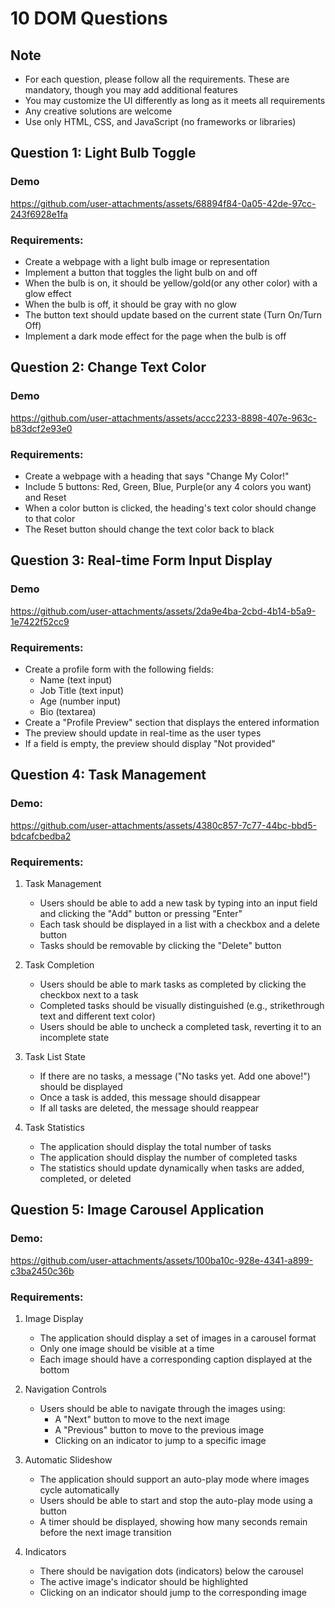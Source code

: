 # 10 DOM Questions

## Note
- For each question, please follow all the requirements. These are mandatory, though you may add additional features
- You may customize the UI differently as long as it meets all requirements
- Any creative solutions are welcome
- Use only HTML, CSS, and JavaScript (no frameworks or libraries)


## Question 1: Light Bulb Toggle

### Demo 

https://github.com/user-attachments/assets/68894f84-0a05-42de-97cc-243f6928e1fa

### Requirements:
- Create a webpage with a light bulb image or representation
- Implement a button that toggles the light bulb on and off
- When the bulb is on, it should be yellow/gold(or any other color) with a glow effect
- When the bulb is off, it should be gray with no glow
- The button text should update based on the current state (Turn On/Turn Off)
- Implement a dark mode effect for the page when the bulb is off


## Question 2: Change Text Color

### Demo 

https://github.com/user-attachments/assets/accc2233-8898-407e-963c-b83dcf2e93e0

### Requirements:

- Create a webpage with a heading that says "Change My Color!"
- Include 5 buttons: Red, Green, Blue, Purple(or any 4 colors you want) and Reset 
- When a color button is clicked, the heading's text color should change to that color
- The Reset button should change the text color back to black


## Question 3: Real-time Form Input Display

### Demo 

https://github.com/user-attachments/assets/2da9e4ba-2cbd-4b14-b5a9-1e7422f52cc9

### Requirements:
- Create a profile form with the following fields:
  - Name (text input)
  - Job Title (text input)
  - Age (number input)
  - Bio (textarea)
- Create a "Profile Preview" section that displays the entered information
- The preview should update in real-time as the user types
- If a field is empty, the preview should display "Not provided"

## Question 4: Task Management 

### Demo:

https://github.com/user-attachments/assets/4380c857-7c77-44bc-bbd5-bdcafcbedba2


### Requirements:

1. Task Management
   - Users should be able to add a new task by typing into an input field and clicking the "Add" button or pressing "Enter"
   - Each task should be displayed in a list with a checkbox and a delete button
   - Tasks should be removable by clicking the "Delete" button

2. Task Completion
   - Users should be able to mark tasks as completed by clicking the checkbox next to a task
   - Completed tasks should be visually distinguished (e.g., strikethrough text and different text color)
   - Users should be able to uncheck a completed task, reverting it to an incomplete state

3. Task List State
   - If there are no tasks, a message ("No tasks yet. Add one above!") should be displayed
   - Once a task is added, this message should disappear
   - If all tasks are deleted, the message should reappear

4. Task Statistics
   - The application should display the total number of tasks
   - The application should display the number of completed tasks
   - The statistics should update dynamically when tasks are added, completed, or deleted

## Question 5: Image Carousel Application 

### Demo:

https://github.com/user-attachments/assets/100ba10c-928e-4341-a899-c3ba2450c36b


### Requirements:

1. Image Display
   - The application should display a set of images in a carousel format
   - Only one image should be visible at a time
   - Each image should have a corresponding caption displayed at the bottom

2. Navigation Controls
   - Users should be able to navigate through the images using:
     - A "Next" button to move to the next image
     - A "Previous" button to move to the previous image
     - Clicking on an indicator to jump to a specific image

3. Automatic Slideshow
   - The application should support an auto-play mode where images cycle automatically
   - Users should be able to start and stop the auto-play mode using a button
   - A timer should be displayed, showing how many seconds remain before the next image transition

4. Indicators
   - There should be navigation dots (indicators) below the carousel
   - The active image's indicator should be highlighted
   - Clicking on an indicator should jump to the corresponding image

